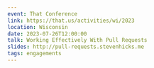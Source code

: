 ```yaml
---
event: That Conference
link: https://that.us/activities/wi/2023
location: Wisconsin
date: 2023-07-26T12:00:00
talk: Working Effectively With Pull Requests
slides: http://pull-requests.stevenhicks.me
tags: engagements
---
```

